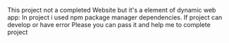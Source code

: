 This project not a completed Website but it's a element of dynamic web app:
 In project i used npm package manager dependencies.
 If project can develop or have error Please you can pass it and help me to complete project
 